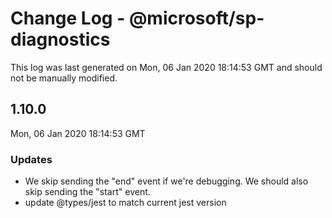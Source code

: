 # Change Log - @microsoft/sp-diagnostics

This log was last generated on Mon, 06 Jan 2020 18:14:53 GMT and should not be manually modified.

## 1.10.0
Mon, 06 Jan 2020 18:14:53 GMT

### Updates

- We skip sending the "end" event if we're debugging. We should also skip sending the "start" event. 
- update @types/jest to match current jest version

